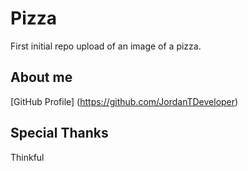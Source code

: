 # Pizza

First initial repo upload of an image of a pizza.

## About me

[GitHub Profile] (https://github.com/JordanTDeveloper)




## Special Thanks 
Thinkful
